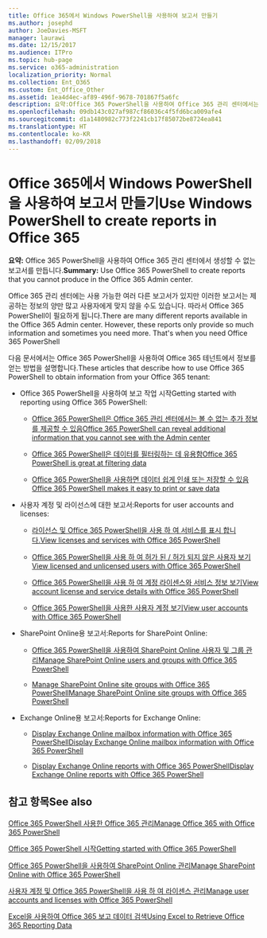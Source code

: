 ```yaml
---
title: Office 365에서 Windows PowerShell을 사용하여 보고서 만들기
ms.author: josephd
author: JoeDavies-MSFT
manager: laurawi
ms.date: 12/15/2017
ms.audience: ITPro
ms.topic: hub-page
ms.service: o365-administration
localization_priority: Normal
ms.collection: Ent_O365
ms.custom: Ent_Office_Other
ms.assetid: 1ea4d4ec-af89-496f-9678-701867f5a6fc
description: 요약:Office 365 PowerShell을 사용하여 Office 365 관리 센터에서는 생성할 수 없는 보고서를 만듭니다.
ms.openlocfilehash: 09db143c027af987cf86036c4f5fd6bca009afe4
ms.sourcegitcommit: d1a1480982c773f2241cb17f85072be8724ea841
ms.translationtype: HT
ms.contentlocale: ko-KR
ms.lasthandoff: 02/09/2018
---
```

# <a name="use-windows-powershell-to-create-reports-in-office-365"></a><span data-ttu-id="c47c8-103">Office 365에서 Windows PowerShell을 사용하여 보고서 만들기</span><span class="sxs-lookup"><span data-stu-id="c47c8-103">Use Windows PowerShell to create reports in Office 365</span></span>

 <span data-ttu-id="c47c8-104">**요약:** Office 365 PowerShell을 사용하여 Office 365 관리 센터에서 생성할 수 없는 보고서를 만듭니다.</span><span class="sxs-lookup"><span data-stu-id="c47c8-104">**Summary:** Use Office 365 PowerShell to create reports that you cannot produce in the Office 365 Admin center.</span></span>
  
<span data-ttu-id="c47c8-p101">Office 365 관리 센터에는 사용 가능한 여러 다른 보고서가 있지만 이러한 보고서는 제공하는 정보의 양만 많고 사용자에게 맞지 않을 수도 있습니다. 따라서 Office 365 PowerShell이 필요하게 됩니다.</span><span class="sxs-lookup"><span data-stu-id="c47c8-p101">There are many different reports available in the Office 365 Admin center. However, these reports only provide so much information and sometimes you need more. That's when you need Office 365 PowerShell</span></span>
  
<span data-ttu-id="c47c8-108">다음 문서에서는 Office 365 PowerShell을 사용하여 Office 365 테넌트에서 정보를 얻는 방법을 설명합니다.</span><span class="sxs-lookup"><span data-stu-id="c47c8-108">These articles that describe how to use Office 365 PowerShell to obtain information from your Office 365 tenant:</span></span>
  
- <span data-ttu-id="c47c8-109">Office 365 PowerShell을 사용하여 보고 작업 시작</span><span class="sxs-lookup"><span data-stu-id="c47c8-109">Getting started with reporting using Office 365 PowerShell:</span></span>
    
  - [<span data-ttu-id="c47c8-110">Office 365 PowerShell은 Office 365 관리 센터에서는 볼 수 없는 추가 정보를 제공할 수 있음</span><span class="sxs-lookup"><span data-stu-id="c47c8-110">Office 365 PowerShell can reveal additional information that you cannot see with the Admin center</span></span>](https://technet.microsoft.com/library/dn568034.aspx#reveal)
    
  - [<span data-ttu-id="c47c8-111">Office 365 PowerShell은 데이터를 필터링하는 데 유용함</span><span class="sxs-lookup"><span data-stu-id="c47c8-111">Office 365 PowerShell is great at filtering data</span></span>](https://technet.microsoft.com/library/dn568034.aspx#filter)
    
  - [<span data-ttu-id="c47c8-112">Office 365 PowerShell을 사용하면 데이터 쉽게 인쇄 또는 저장할 수 있음</span><span class="sxs-lookup"><span data-stu-id="c47c8-112">Office 365 PowerShell makes it easy to print or save data</span></span>](https://technet.microsoft.com/library/dn568034.aspx#printsave)
    
- <span data-ttu-id="c47c8-113">사용자 계정 및 라이선스에 대한 보고서:</span><span class="sxs-lookup"><span data-stu-id="c47c8-113">Reports for user accounts and licenses:</span></span>
    
  - [<span data-ttu-id="c47c8-114">라이선스 및 Office 365 PowerShell을 사용 하 여 서비스를 표시 합니다.</span><span class="sxs-lookup"><span data-stu-id="c47c8-114">View licenses and services with Office 365 PowerShell</span></span>](view-licenses-and-services-with-office-365-powershell.md)
    
  - [<span data-ttu-id="c47c8-115">Office 365 PowerShell을 사용 하 여 허가 된 / 허가 되지 않은 사용자 보기</span><span class="sxs-lookup"><span data-stu-id="c47c8-115">View licensed and unlicensed users with Office 365 PowerShell</span></span>](view-licensed-and-unlicensed-users-with-office-365-powershell.md)
    
  - [<span data-ttu-id="c47c8-116">Office 365 PowerShell을 사용 하 여 계정 라이센스와 서비스 정보 보기</span><span class="sxs-lookup"><span data-stu-id="c47c8-116">View account license and service details with Office 365 PowerShell</span></span>](view-account-license-and-service-details-with-office-365-powershell.md)
    
  - [<span data-ttu-id="c47c8-117">Office 365 PowerShell을 사용한 사용자 계정 보기</span><span class="sxs-lookup"><span data-stu-id="c47c8-117">View user accounts with Office 365 PowerShell</span></span>](view-user-accounts-with-office-365-powershell.md)
    
- <span data-ttu-id="c47c8-118">SharePoint Online용 보고서:</span><span class="sxs-lookup"><span data-stu-id="c47c8-118">Reports for SharePoint Online:</span></span>
    
  - [<span data-ttu-id="c47c8-119">Office 365 PowerShell을 사용하여 SharePoint Online 사용자 및 그룹 관리</span><span class="sxs-lookup"><span data-stu-id="c47c8-119">Manage SharePoint Online users and groups with Office 365 PowerShell</span></span>](http://technet.microsoft.com/library/9680af2e-a965-4e62-92ee-da72105c7800.aspx)
    
  - [<span data-ttu-id="c47c8-120">Manage SharePoint Online site groups with Office 365 PowerShell</span><span class="sxs-lookup"><span data-stu-id="c47c8-120">Manage SharePoint Online site groups with Office 365 PowerShell</span></span>](http://technet.microsoft.com/library/122f4099-c78d-4cce-bab0-4343b04596ae.aspx)
    
- <span data-ttu-id="c47c8-121">Exchange Online용 보고서:</span><span class="sxs-lookup"><span data-stu-id="c47c8-121">Reports for Exchange Online:</span></span>
    
  - [<span data-ttu-id="c47c8-122">Display Exchange Online mailbox information with Office 365 PowerShell</span><span class="sxs-lookup"><span data-stu-id="c47c8-122">Display Exchange Online mailbox information with Office 365 PowerShell</span></span>](http://technet.microsoft.com/library/13843002-56ca-4b75-81c5-84386522b01b.aspx)
    
  - [<span data-ttu-id="c47c8-123">Display Exchange Online reports with Office 365 PowerShell</span><span class="sxs-lookup"><span data-stu-id="c47c8-123">Display Exchange Online reports with Office 365 PowerShell</span></span>](http://technet.microsoft.com/library/4873a063-9fc4-4ed9-826a-6e935fef61d4.aspx)
    
## <a name="see-also"></a><span data-ttu-id="c47c8-124">참고 항목</span><span class="sxs-lookup"><span data-stu-id="c47c8-124">See also</span></span>

#### 

[<span data-ttu-id="c47c8-125">Office 365 PowerShell 사용한 Office 365 관리</span><span class="sxs-lookup"><span data-stu-id="c47c8-125">Manage Office 365 with Office 365 PowerShell</span></span>](manage-office-365-with-office-365-powershell.md)
  
[<span data-ttu-id="c47c8-126">Office 365 PowerShell 시작</span><span class="sxs-lookup"><span data-stu-id="c47c8-126">Getting started with Office 365 PowerShell</span></span>](getting-started-with-office-365-powershell.md)
  
[<span data-ttu-id="c47c8-127">Office 365 PowerShell을 사용하여 SharePoint Online 관리</span><span class="sxs-lookup"><span data-stu-id="c47c8-127">Manage SharePoint Online with Office 365 PowerShell</span></span>](manage-sharepoint-online-with-office-365-powershell.md)
  
[<span data-ttu-id="c47c8-128">사용자 계정 및 Office 365 PowerShell을 사용 하 여 라이센스 관리</span><span class="sxs-lookup"><span data-stu-id="c47c8-128">Manage user accounts and licenses with Office 365 PowerShell</span></span>](manage-user-accounts-and-licenses-with-office-365-powershell.md)
  
[<span data-ttu-id="c47c8-129">Excel을 사용하여 Office 365 보고 데이터 검색</span><span class="sxs-lookup"><span data-stu-id="c47c8-129">Using Excel to Retrieve Office 365 Reporting Data</span></span>](using-excel-to-retrieve-office-365-reporting-data.md)

